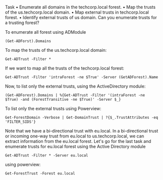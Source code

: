 
Task
• Enumerate all domains in the techcorp.local forest.
• Map the trusts of the us.techcorp.local domain. 
• Map external trusts in techcorp.local forest. 
• Identify external trusts of us domain. Can you enumerate trusts for a trusting forest?

To enumerate all forest using ADModule

```
(Get-ADForst).Domains
```

To map the trusts of the us.techcorp.local domain:

```
Get-ADTrust -Filter *
```

If we want to map all the trusts of the techcorp.local forest:

```
Get-ADTrust -Filter 'intraForest -ne $True' -Server (GetADForest).Name
```

Now, to list only the external trusts, using the ActiveDirectory module:

```
(Get-ADForest).Domains | %{Get-ADTrust -Filter '(intraForest -ne $True) -and (ForestTransitive -ne $True)' -Server $_}
```

To list only the external trusts using Powerview:

```
Get-ForestDomain -Verbose | Get-DomainTrust | ?{$_.TrustAttributes -eq 'FILTER_SIDS'}
```

Note that we have a bi-directional trust with eu.local. In a bi-directional trust or incoming one-way trust from eu.local to us.techcorp.local, we can extract information from the eu.local forest. Let's go for the last task and enumerate trusts for eu.local forest using the Active Directory module

```
Get-ADTrust -Filter * -Server eu.local
```

using powerview:

```
Get-ForestTrust -Forest eu.local
```

